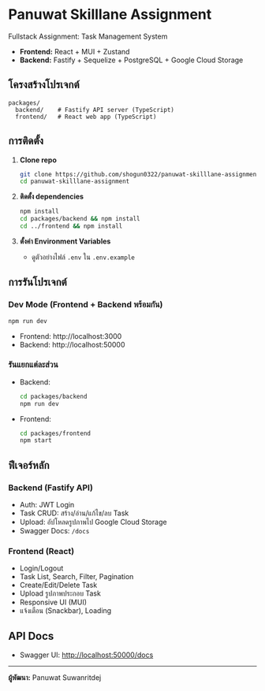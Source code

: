 # Panuwat Skilllane Assignment

Fullstack Assignment: Task Management System

- **Frontend:** React + MUI + Zustand
- **Backend:** Fastify + Sequelize + PostgreSQL + Google Cloud Storage

## โครงสร้างโปรเจกต์

```
packages/
  backend/    # Fastify API server (TypeScript)
  frontend/   # React web app (TypeScript)
```

## การติดตั้ง

1. **Clone repo**

   ```sh
   git clone https://github.com/shogun0322/panuwat-skilllane-assignment
   cd panuwat-skilllane-assignment
   ```

2. **ติดตั้ง dependencies**

   ```sh
   npm install
   cd packages/backend && npm install
   cd ../frontend && npm install
   ```

3. **ตั้งค่า Environment Variables**

   - ดูตัวอย่างไฟล์ `.env` ใน `.env.example`

## การรันโปรเจกต์

### Dev Mode (Frontend + Backend พร้อมกัน)

```sh
npm run dev
```

- Frontend: http://localhost:3000
- Backend: http://localhost:50000

### รันแยกแต่ละส่วน

- Backend:
  ```sh
  cd packages/backend
  npm run dev
  ```
- Frontend:
  ```sh
  cd packages/frontend
  npm start
  ```

## ฟีเจอร์หลัก

### Backend (Fastify API)

- Auth: JWT Login
- Task CRUD: สร้าง/อ่าน/แก้ไข/ลบ Task
- Upload: อัปโหลดรูปภาพไป Google Cloud Storage
- Swagger Docs: `/docs`

### Frontend (React)

- Login/Logout
- Task List, Search, Filter, Pagination
- Create/Edit/Delete Task
- Upload รูปภาพประกอบ Task
- Responsive UI (MUI)
- แจ้งเตือน (Snackbar), Loading

## API Docs

- Swagger UI: [http://localhost:50000/docs](http://localhost:50000/docs)

---

**ผู้พัฒนา:** Panuwat Suwanritdej
